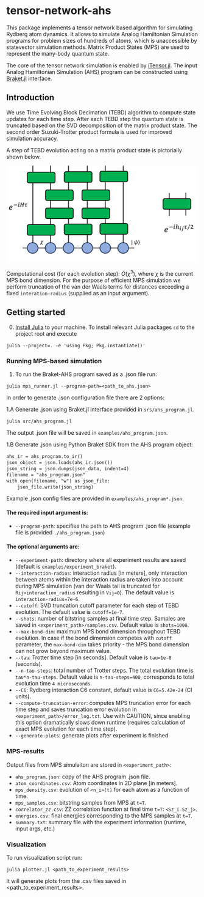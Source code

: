 # tensor-network-ahs

This package implements a tensor network based algorithm for simulating Rydberg atom dynamics.
It allows to simulate Analog Hamiltonian Simulation programs for problem sizes of hundreds of atoms, which is unaccessible by statevector simulation methods.
Matrix Product States (MPS) are used to represent the many-body quantum state.

The core of the tensor network simulation is enabled by [iTensor.jl](https://github.com/ITensor/ITensors.jl). The input Analog Hamiltonian Simulation (AHS) program can be constructed using [Braket.jl](https://github.com/amazon-braket/Braket.jl) interface.

## Introduction

We use Time Evolving Block Decimation (TEBD) algorithm to compute state updates for each time step.
After each TEBD step the quantum state is truncated based on the SVD decomposition of the matrix product state. 
The second order Suzuki-Trotter product formula is used for improved simulation accuracy.

A step of TEBD evolution acting on a matrix product state is pictorially shown below.

![Alt text](assets/tebd.png)

Computational cost (for each evolution step): $O(χ^3)$, where $χ$ is the current MPS bond dimension.
For the purpose of efficient MPS simulation we perform truncation of the van der Waals terms for distances exceeding a fixed `interation-radius` (supplied as an input argument).
 

## Getting started

0. [Install Julia](https://julialang.org/downloads/) to your machine. To install relevant Julia packages `cd` to the project root and execute
```
julia --project=. -e 'using Pkg; Pkg.instantiate()'
```

### Running MPS-based simulation
1. To run the Braket-AHS program saved as a .json file run:
```
julia mps_runner.jl --program-path=<path_to_ahs.json>
```

In order to generate .json configuration file there are 2 options:

1.A Generate .json using Braket.jl interface provided in `srs/ahs_program.jl`.
```
julia src/ahs_program.jl
```
The output .json file will be saved in `examples/ahs_program.json`.

1.B Generate .json using Python Braket SDK from the AHS program object:
```
ahs_ir = ahs_program.to_ir()
json_object = json.loads(ahs_ir.json())
json_string = json.dumps(json_data, indent=4) 
filename = "ahs_program.json"
with open(filename, "w") as json_file:
    json_file.write(json_string)
```

Example .json config files are provided in `examples/ahs_program*.json`.

#### The required input argument is: 
* `--program-path`: specifies the path to AHS program .json file (example file is provided `./ahs_program.json`)

#### The optional arguments are:
* `--experiment-path`: directory where all experiment results are saved (default is `examples/experiment_braket`). 
* `--interaction-radius`: interaction radius [in meters], only interaction between atoms within the interaction radius are taken into account during MPS simulation (van der Waals tail is truncated for `Rij>interaction_radius` resulting in `Vij=0`). The default value is `interaction-radius=7e-6`.
* `--cutoff`: SVD truncation cutoff parameter for each step of TEBD evolution. The default value is `cutoff=1e-7`.
* `--shots`: number of bitstring samples at final time step. Samples are saved in `<experiment_path>/samples.csv`. Default value is `shots=1000`.
* `--max-bond-dim`: maximum MPS bond dimension throughout TEBD evolution. In case if the bond dimension competes with `cutoff` parameter, the `max-bond-dim` takes priority - the MPS bond dimension can not grow beyond maximum value.
* `--tau`: Trotter time step [in seconds]. Default value is `tau=1e-8` (seconds). 
* `--n-tau-steps`: total number of Trotter steps. The total evolution time is `tau*n-tau-steps`. Default value is `n-tau-steps=400`, corresponds to total evolution time `4 microseconds`.
* `--C6`: Rydberg interaction C6 constant, default value is `C6=5.42e-24` (CI units).
* `--compute-truncation-error`: computes MPS truncation error for each time step and saves truncation error evolution in `<experiment_path>/error_log.txt`. Use with CAUTION, since enabling this option dramatically slows down runtime (requires calculation of exact MPS evolution for each time step).
* `--generate-plots`: generate plots after experiment is finished

### MPS-results

Output files from MPS simulaiton are stored in `<experiment_path>`:
* `ahs_program.json`: copy of the AHS program .json file.
* `atom_coordinates.csv`: Atom coordinates in 2D plane [in meters].
* `mps_density.csv`: evolution of `<n_i>(t)` for each atom as a function of time.
* `mps_samples.csv`: bitstring samples from MPS at `t=T`.
* `correlator_zz.csv`: ZZ correlation function at final time `t=T`: `<Sz_i Sz_j>`.
* `energies.csv`: final energies corresponding to the MPS samples at `t=T`. 
* `summary.txt`: summary file with the experiment information (runtime, input args, etc.)

### Visualization

To run visualization script run:
```
julia plotter.jl <path_to_experiment_results>
```
It will generate plots from the .csv files saved in <path_to_experiment_results>.